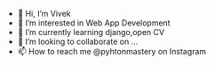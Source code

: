 - 👋 Hi, I’m Vivek
- 👀 I’m interested in Web App Development
- 🌱 I’m currently learning django,open CV
- 💞️ I’m looking to collaborate on ...
- 📫 How to reach me @pyhtonmastery on Instagram

<!---
bradtoxic/bradtoxic is a ✨ special ✨ repository because its `README.md` (this file) appears on your GitHub profile.
You can click the Preview link to take a look at your changes.
--->
